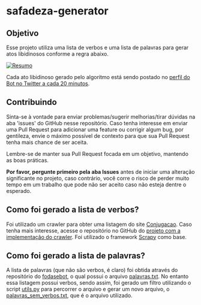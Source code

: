 # safadeza-generator

## Objetivo
Esse projeto utiliza uma lista de verbos e uma lista de palavras para gerar atos libidinosos conforme a regra abaixo.

[![Resumo](https://user-images.githubusercontent.com/18057391/66723183-828f3980-edec-11e9-92dd-9c4a5215f2d8.png)](https://twitter.com/RamsesErebro/status/1104507809029328898)

Cada ato libidinoso gerado pelo algoritmo está sendo postado no [perfil do Bot no Twitter a cada 20 minutos](https://twitter.com/botsafado). 

## Contribuindo

Sinta-se à vontade para enviar problemas/sugerir melhorias/tirar dúvidas na aba 'issues' do GitHub nesse repositório. Caso tenha
interesse em enviar uma Pull Request para adicionar uma feature ou corrigir algum bug, por gentileza, envie o máximo possível
de contexto para que sua Pull Request tenha mais chance de ser aceita.

Lembre-se de manter sua Pull Request focada em um objetivo, mantendo as boas práticas.

**Por favor, pergunte primeiro pela aba Issues** antes de iniciar uma alteração significante no projeto, caso contrário, você corre o risco de perder muito tempo em um trabalho
que pode não ser aceito caso não esteja dentre o esperado.

## Como foi gerado a lista de verbos?

Foi utilizado um crawler para obter uma listagem do site [Conjugacao](http://conjugacao.com.br/). Caso tenha mais interesse, acesse o
repositório no GitHub do [projeto com a implementação do crawler](https://github.com/bartier/conjugacaoScraper). 
Foi utilizado o framework [Scrapy](http://scrapy.org/) como base.

## Como foi gerado a lista de palavras?

A lista de palavras (que não são verbos, é claro) foi obtida através do repositório do [fodasebot](https://github.com/WyrmDT/fodasebot),
o qual possui o arquivo [palavras.txt](https://github.com/WyrmDT/fodasebot/blob/master/palavras.txt). No entanto essa listagem
possui verbos, sendo assim, foi gerado um filtro utilizando o script [utils.py](https://github.com/bartier/safadeza-generator/blob/master/utils.py) para
percorrer o arquivo e gerar um novo arquivo, o [palavras_sem_verbos.txt](https://github.com/bartier/safadeza-generator/blob/master/palavras_sem_verbos.txt), que é o arquivo
utilizado.
